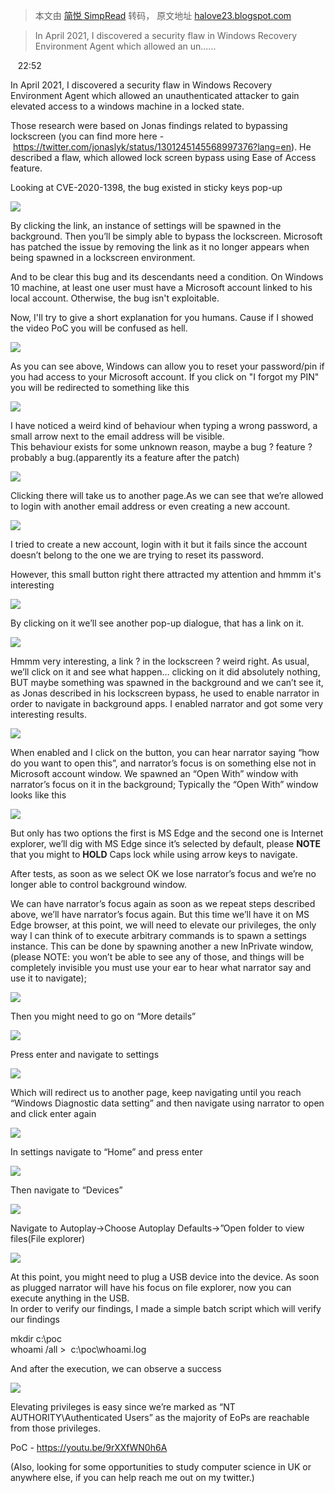 > 本文由 [简悦 SimpRead](http://ksria.com/simpread/) 转码， 原文地址 [halove23.blogspot.com](https://halove23.blogspot.com/2021/09/zdi-21-1053-bypassing-windows-lock.html?m=1)

> In April 2021, I discovered a security flaw in Windows Recovery Environment Agent which allowed an un......

   22:52      

In April 2021, I discovered a security flaw in Windows Recovery Environment Agent which allowed an unauthenticated attacker to gain elevated access to a windows machine in a locked state.

Those research were based on Jonas findings related to bypassing lockscreen (you can find more here - https://twitter.com/jonaslyk/status/1301245145568997376?lang=en). He described a flaw, which allowed lock screen bypass using Ease of Access feature.

Looking at CVE-2020-1398, the bug existed in sticky keys pop-up 

[![](https://lh3.googleusercontent.com/-yqcIhJmqDLo/YTEqRqYTZcI/AAAAAAAABQY/VEU27jSlz_U90v-KFOMC-KbDV1snzSWnQCLcBGAsYHQ/s16000/image.png)](https://lh3.googleusercontent.com/-yqcIhJmqDLo/YTEqRqYTZcI/AAAAAAAABQY/VEU27jSlz_U90v-KFOMC-KbDV1snzSWnQCLcBGAsYHQ/image.png)

By clicking the link, an instance of settings will be spawned in the background. Then you’ll be simply able to bypass the lockscreen. Microsoft has patched the issue by removing the link as it no longer appears when being spawned in a lockscreen environment.

And to be clear this bug and its descendants need a condition. On Windows 10 machine, at least one user must have a Microsoft account linked to his local account. Otherwise, the bug isn't exploitable.

Now, I'll try to give a short explanation for you humans. Cause if I showed the video PoC you will be confused as hell.

[![](https://lh3.googleusercontent.com/-6dS1jHb-XhI/YTEr7-jpVeI/AAAAAAAABQg/6iiPpafS1ugerVFR9b_UxafC4k_2FpyiACLcBGAsYHQ/s16000/image.png)](https://lh3.googleusercontent.com/-6dS1jHb-XhI/YTEr7-jpVeI/AAAAAAAABQg/6iiPpafS1ugerVFR9b_UxafC4k_2FpyiACLcBGAsYHQ/image.png)

As you can see above, Windows can allow you to reset your password/pin if you had access to your Microsoft account. If you click on "I forgot my PIN" you will be redirected to something like this

[![](https://lh3.googleusercontent.com/-oLOHzB5yyo4/YTEt3UR3WrI/AAAAAAAABRI/fvSnrpMXnwcn_qJt-3OCrG8cpNsnK9p9gCLcBGAsYHQ/s16000/image.png)](https://lh3.googleusercontent.com/-oLOHzB5yyo4/YTEt3UR3WrI/AAAAAAAABRI/fvSnrpMXnwcn_qJt-3OCrG8cpNsnK9p9gCLcBGAsYHQ/image.png)

I have noticed a weird kind of behaviour when typing a wrong password, a small arrow next to the email address will be visible.  
This behaviour exists for some unknown reason, maybe a bug ? feature ? probably a bug.(apparently its a feature after the patch)

[![](https://lh3.googleusercontent.com/-ov4c9bL2B-I/YTEuZYMrKqI/AAAAAAAABRQ/Yhc4alhup4MK-Dnm05DHtFfQYIVF7l-0ACLcBGAsYHQ/s16000/image.png)](https://lh3.googleusercontent.com/-ov4c9bL2B-I/YTEuZYMrKqI/AAAAAAAABRQ/Yhc4alhup4MK-Dnm05DHtFfQYIVF7l-0ACLcBGAsYHQ/image.png)

Clicking there will take us to another page.As we can see that we’re allowed to login with another email address or even creating a new account.

[![](https://lh3.googleusercontent.com/-C7o253Jui3w/YTEuw8XKvgI/AAAAAAAABRY/tKpRxnsHBcgJFCRI2UxE6hlsV8xN1JlwACLcBGAsYHQ/s16000/image.png)](https://lh3.googleusercontent.com/-C7o253Jui3w/YTEuw8XKvgI/AAAAAAAABRY/tKpRxnsHBcgJFCRI2UxE6hlsV8xN1JlwACLcBGAsYHQ/image.png)

I tried to create a new account, login with it but it fails since the account doesn’t belong to the one we are trying to reset its password.

However, this small button right there attracted my attention and hmmm it's interesting

[![](https://lh3.googleusercontent.com/-fz028CE9nC8/YTEvJocQjzI/AAAAAAAABRg/o1LXm1SuAYMQSqRrTFY5_iHWxMJOnZzdwCLcBGAsYHQ/s16000/image.png)](https://lh3.googleusercontent.com/-fz028CE9nC8/YTEvJocQjzI/AAAAAAAABRg/o1LXm1SuAYMQSqRrTFY5_iHWxMJOnZzdwCLcBGAsYHQ/image.png)

By clicking on it we’ll see another pop-up dialogue, that has a link on it.

[![](https://lh3.googleusercontent.com/-6CIXm8gQD7w/YTEv9aYKhJI/AAAAAAAABRs/O_HMKq31hPcfk2ndKsoVuulJCiTuWsg5gCLcBGAsYHQ/s16000/image.png)](https://lh3.googleusercontent.com/-6CIXm8gQD7w/YTEv9aYKhJI/AAAAAAAABRs/O_HMKq31hPcfk2ndKsoVuulJCiTuWsg5gCLcBGAsYHQ/image.png)

Hmmm very interesting, a link ? in the lockscreen ? weird right. As usual, we’ll click on it and see what happen… clicking on it did absolutely nothing, BUT maybe something was spawned in the background and we can’t see it, as Jonas described in his lockscreen bypass, he used to enable narrator in order to navigate in background apps. I enabled narrator and got some very interesting results.

[![](https://lh3.googleusercontent.com/-haqsinpz9rM/YTEwPfMoxnI/AAAAAAAABR0/tYOOY8qcZrQ-7Pl82AFk2qrYU--fhlEUwCLcBGAsYHQ/s16000/image.png)](https://lh3.googleusercontent.com/-haqsinpz9rM/YTEwPfMoxnI/AAAAAAAABR0/tYOOY8qcZrQ-7Pl82AFk2qrYU--fhlEUwCLcBGAsYHQ/image.png)

When enabled and I click on the button, you can hear narrator saying “how do you want to open this”, and narrator’s focus is on something else not in Microsoft account window. We spawned an “Open With” window with narrator’s focus on it in the background; Typically the “Open With” window looks like this

[![](https://lh3.googleusercontent.com/-76a1NJpoXNE/YTEwfcsqYLI/AAAAAAAABR8/dUmO6-s3TCgEKxLbPhPm-fOQQK1CS6tmACLcBGAsYHQ/s16000/image.png)](https://lh3.googleusercontent.com/-76a1NJpoXNE/YTEwfcsqYLI/AAAAAAAABR8/dUmO6-s3TCgEKxLbPhPm-fOQQK1CS6tmACLcBGAsYHQ/image.png)

But only has two options the first is MS Edge and the second one is Internet explorer, we’ll dig with MS Edge since it’s selected by default, please **NOTE** that you might to **HOLD** Caps lock while using arrow keys to navigate.

After tests, as soon as we select OK we lose narrator’s focus and we’re no longer able to control background window.

We can have narrator’s focus again as soon as we repeat steps described above, we’ll have narrator’s focus again. But this time we’ll have it on MS Edge browser, at this point, we will need to elevate our privileges, the only way I can think of to execute arbitrary commands is to spawn a settings instance. This can be done by spawning another a new InPrivate window, (please NOTE: you won’t be able to see any of those, and things will be completely invisible you must use your ear to hear what narrator say and use it to navigate);

[![](https://lh3.googleusercontent.com/-mbMdkev3W6g/YTExCGe-EsI/AAAAAAAABSE/5dg73C94m383IhuB9JW0PgntxTr1j32kQCLcBGAsYHQ/s16000/image.png)](https://lh3.googleusercontent.com/-mbMdkev3W6g/YTExCGe-EsI/AAAAAAAABSE/5dg73C94m383IhuB9JW0PgntxTr1j32kQCLcBGAsYHQ/image.png)

Then you might need to go on “More details”

[![](https://lh3.googleusercontent.com/-VZBC0wq1zLM/YTExKMFTUnI/AAAAAAAABSI/_tAEcnKr9FIGLfkHyEadCRQQo9-cAGcHQCLcBGAsYHQ/s16000/image.png)](https://lh3.googleusercontent.com/-VZBC0wq1zLM/YTExKMFTUnI/AAAAAAAABSI/_tAEcnKr9FIGLfkHyEadCRQQo9-cAGcHQCLcBGAsYHQ/image.png)

Press enter and navigate to settings

[![](https://lh3.googleusercontent.com/-80cwSMrYB9o/YTExTN5jg0I/AAAAAAAABSQ/d4xq36BUETMVDJ9EZNO9SEXZbZT46A4TwCLcBGAsYHQ/s16000/image.png)](https://lh3.googleusercontent.com/-80cwSMrYB9o/YTExTN5jg0I/AAAAAAAABSQ/d4xq36BUETMVDJ9EZNO9SEXZbZT46A4TwCLcBGAsYHQ/image.png)

Which will redirect us to another page, keep navigating until you reach “Windows Diagnostic data setting” and then navigate using narrator to open and click enter again

[![](https://lh3.googleusercontent.com/-FzRPZs6SsEA/YTExa4guG1I/AAAAAAAABSY/rGBfonHen8oDBDm0qximCHxjSwRXN_8XgCLcBGAsYHQ/s16000/image.png)](https://lh3.googleusercontent.com/-FzRPZs6SsEA/YTExa4guG1I/AAAAAAAABSY/rGBfonHen8oDBDm0qximCHxjSwRXN_8XgCLcBGAsYHQ/image.png)

In settings navigate to “Home” and press enter

[![](https://lh3.googleusercontent.com/-MCpdqXd2Cq4/YTExhaqjUoI/AAAAAAAABSc/k6djdNrzZL0EEnL7OIHnX29aQrr2RZiTACLcBGAsYHQ/s16000/image.png)](https://lh3.googleusercontent.com/-MCpdqXd2Cq4/YTExhaqjUoI/AAAAAAAABSc/k6djdNrzZL0EEnL7OIHnX29aQrr2RZiTACLcBGAsYHQ/image.png)

Then navigate to “Devices”

[![](https://lh3.googleusercontent.com/-kWhhzU7EQV8/YTExmemuidI/AAAAAAAABSk/-LQfD8-m4m0_mSlOiNdZ5mLzCE7ATtO-wCLcBGAsYHQ/s16000/image.png)](https://lh3.googleusercontent.com/-kWhhzU7EQV8/YTExmemuidI/AAAAAAAABSk/-LQfD8-m4m0_mSlOiNdZ5mLzCE7ATtO-wCLcBGAsYHQ/image.png)

Navigate to Autoplay->Choose Autoplay Defaults->”Open folder to view files(File explorer)

[![](https://lh3.googleusercontent.com/-NjjOwtqGGvA/YTExr3uEbFI/AAAAAAAABSs/pieqYldHQ10SudssUe5m9s_i_-6sN9aBwCLcBGAsYHQ/s16000/image.png)](https://lh3.googleusercontent.com/-NjjOwtqGGvA/YTExr3uEbFI/AAAAAAAABSs/pieqYldHQ10SudssUe5m9s_i_-6sN9aBwCLcBGAsYHQ/image.png)

At this point, you might need to plug a USB device into the device. As soon as plugged narrator will have his focus on file explorer, now you can execute anything in the USB.  
In order to verify our findings, I made a simple batch script which will verify our findings  

mkdir c:\poc  
whoami /all >  c:\poc\whoami.log

And after the execution, we can observe a success

[![](https://lh3.googleusercontent.com/-xzkDW0uERUY/YTEyH5LOf8I/AAAAAAAABS4/cjqyTMbL7m43CS2IFu4fT77DhnO9uwqIACLcBGAsYHQ/s16000/image.png)](https://lh3.googleusercontent.com/-xzkDW0uERUY/YTEyH5LOf8I/AAAAAAAABS4/cjqyTMbL7m43CS2IFu4fT77DhnO9uwqIACLcBGAsYHQ/image.png)

Elevating privileges is easy since we’re marked as “NT AUTHORITY\Authenticated Users” as the majority of EoPs are reachable from those privileges.

PoC - https://youtu.be/9rXXfWN0h6A

(Also, looking for some opportunities to study computer science in UK or anywhere else, if you can help reach me out on my twitter.)